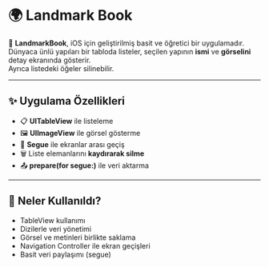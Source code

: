 # 🌍 Landmark Book

📱 **LandmarkBook**, iOS için geliştirilmiş basit ve öğretici bir uygulamadır.  
Dünyaca ünlü yapıları bir tabloda listeler, seçilen yapının **ismi** ve **görselini** detay ekranında gösterir.  
Ayrıca listedeki öğeler silinebilir.  

---

## ✨ Uygulama Özellikleri
- 📋 **UITableView** ile listeleme  
- 🖼 **UIImageView** ile görsel gösterme  
- 🔄 **Segue** ile ekranlar arası geçiş  
- 🗑 Liste elemanlarını **kaydırarak silme**  
- 📤 **prepare(for segue:)** ile veri aktarma  

---

## 🎯 Neler Kullanıldı?
- TableView kullanımı
- Dizilerle veri yönetimi
- Görsel ve metinleri birlikte saklama
- Navigation Controller ile ekran geçişleri
- Basit veri paylaşımı (segue)






